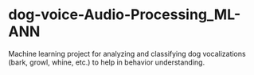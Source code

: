 # dog-voice-Audio-Processing_ML-ANN
Machine learning project for analyzing and classifying dog vocalizations (bark, growl, whine, etc.) to help in behavior understanding.
